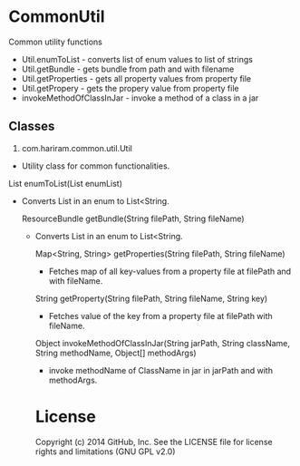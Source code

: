 CommonUtil
==========

Common utility functions
- Util.enumToList - converts list of enum values to list of strings
- Util.getBundle - gets bundle from path and with filename
- Util.getProperties - gets all property values from property file
- Util.getPropery - gets the propery value from property file
- invokeMethodOfClassInJar - invoke a method of a class in a jar

Classes
----------
1. com.hariram.common.util.Util
 - Utility class for common functionalities.

List<String> enumToList(List<Object> enumList)
 - Converts List<Object> in an enum to List<String.
 
ResourceBundle getBundle(String filePath, String fileName)
 - Converts List<Object> in an enum to List<String.
 
Map<String, String> getProperties(String filePath, String fileName)
 - Fetches map of all key-values from a property file at filePath and with fileName.
 
String getProperty(String filePath, String fileName, String key)
 - Fetches value of the key from a property file at filePath with fileName.

Object invokeMethodOfClassInJar(String jarPath, String className, String methodName, Object[] methodArgs)
 - invoke methodName of ClassName in jar in jarPath and with methodArgs.

License
==========
Copyright (c) 2014 GitHub, Inc. See the LICENSE file for license rights and limitations (GNU GPL v2.0)